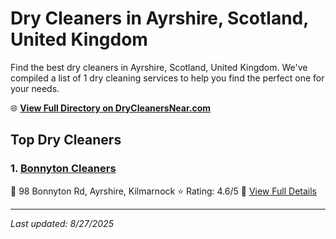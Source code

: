 # Dry Cleaners in Ayrshire, Scotland, United Kingdom

Find the best dry cleaners in Ayrshire, Scotland, United Kingdom. We've compiled a list of 1 dry cleaning services to help you find the perfect one for your needs.

🌐 **[View Full Directory on DryCleanersNear.com](https://drycleanersnear.com/city/United%20Kingdom/Scotland/Ayrshire)**

## Top Dry Cleaners

### 1. [Bonnyton Cleaners](https://drycleanersnear.com/dryCleaner/68940930fa09c6c0709d9a6e/bonnyton-cleaners)
📍 98 Bonnyton Rd, Ayrshire, Kilmarnock
⭐ Rating: 4.6/5
🔗 [View Full Details](https://drycleanersnear.com/dryCleaner/68940930fa09c6c0709d9a6e/bonnyton-cleaners)


---

*Last updated: 8/27/2025*
